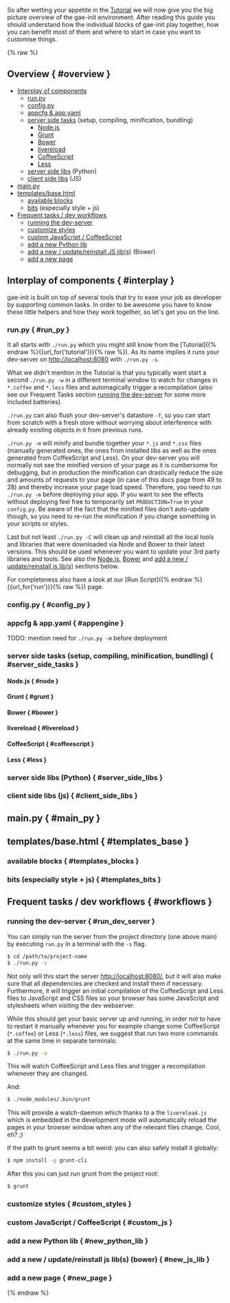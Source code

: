 So after wetting your appetite in the [Tutorial]({{url_for('tutorial')}}) we
will now give you the big picture overview of the gae-init environment. After
reading this guide you should understand how the individual blocks of gae-init
play together, how you can benefit most of them and where to start in case you
want to customise things.

{% raw %}

Overview { #overview }
--------

- [Interplay of components](#interplay)
    - [run.py](#run_py)
    - [config.py](#config_py)
    - [appcfg & app.yaml](#appengine)
    - [server side tasks](#server_side_tasks) (setup, compiling, minification, bundling)
        - [Node.js](#node)
        - [Grunt](#grunt)
        - [Bower](#bower)
        - [livereload](#livereload)
        - [CoffeeScript](#coffeescript)
        - [Less](#less)
    - [server side libs](#server_side_libs) (Python)
    - [client side libs](#client_side_libs) (JS)
- [main.py](#main_py)
- [templates/base.html](#templates_base)
    - [available blocks](#templates_blocks)
    - [bits](#templates_bits) (especially style + js)
- [Frequent tasks / dev workflows](#workflows)
    - [running the dev-server](#run_dev_server)
    - [customize styles](#custom_styles)
    - [custom JavaScript / CoffeeScript](#custom_js)
    - [add a new Python lib](#new_python_lib)
    - [add a new / update/reinstall JS lib(s)](#new_js_lib) (Bower)
    - [add a new page](#new_page)


Interplay of components { #interplay }
--------------------------------------
gae-init is built on top of several tools that try to ease your job as developer
by supporting common tasks. In order to be awesome you have to know these little
helpers and how they work together, so let's get you on the line.

### run.py { #run_py }
It all starts with `./run.py` which you might still know from the
[Tutorial]({% endraw %}{{url_for('tutorial')}}{% raw %}). As its name implies it
runs your dev-server on [http://localhost:8080](http://localhost:8080) with
`./run.py -s`.

What we didn't mention in the Tutorial is that you typically want start a second
`./run.py -w` in a different terminal window to watch for changes in `*.coffee`
and `*.less` files and automagically trigger a recompilation (also see our
Frequent Tasks section [running the dev-server](#run_dev_server) for some more
included batteries).

`./run.py` can also flush your dev-server's datastore `-f`, so you can start
from scratch with a fresh store without worrying about interference with already
existing objects in it from previous runs.

`./run.py -m` will minify and bundle together your `*.js` and `*.css` files
(manually generated ones, the ones from installed libs as well as the ones
generated from CoffeeScript and Less). On your dev-server you will normally not
see the minified version of your page as it is cumbersome for debugging, but in
production the minification can drastically reduce the size and amounts of
requests to your page (in case of this docs page from 49 to 28) and thereby
increase your page load speed. Therefore, you need to run `./run.py -m` before
deploying your app. If you want to see the effects without deploying feel free
to temporarily set `PRODUCTION=True` in your `config.py`. Be aware of the fact
that the minified files don't auto-update though, so you need to re-run the
minification if you change something in your scripts or styles.

Last but not least `./run.py -C` will clean up and reinstall all the local
tools and libraries that were downloaded via Node and Bower to their latest
versions. This should be used whenever you want to update your 3rd party 
libraries and tools. See also the [Node.js](#node), [Bower](#bower) and
[add a new / update/reinstall js lib(s)](#new_js_lib) sections below.

For completeness also have a look at our [Run Script]({% endraw %}{{url_for('run')}}{% raw %}) page.

### config.py { #config_py }

### appcfg & app.yaml { #appengine }
TODO: mention need for `./run.py -m` before deployment

### server side tasks (setup, compiling, minification, bundling) { #server_side_tasks }

#### Node.js { #node }

#### Grunt { #grunt }

#### Bower { #bower }

#### livereload { #livereload }

#### CoffeeScript { #coffeescript }

#### Less { #less }

### server side libs (Python) { #server_side_libs }

### client side libs (js) { #client_side_libs }



main.py { #main_py }
--------------------


templates/base.html { #templates_base }
---------------------------------------

### available blocks { #templates_blocks }

### bits (especially style + js) { #templates_bits }



Frequent tasks / dev workflows { #workflows }
---------------------------------------------

### running the dev-server { #run_dev_server }
You can simply run the server from the project directory (one above main) by
executing `run.py` in a terminal with the `-s` flag.
```bash
$ cd /path/to/project-name
$ ./run.py -s
```
Not only will this start the server
[http://localhost:8080/](http://localhost:8080/), but it will also
make sure that all dependencies are checked and install them if necessary.
Furthermore, it will trigger an initial compilation of the CoffeeScript and Less
files to JavaScript and CSS files so your browser has some JavaScript and
stylesheets when visiting the dev webserver.

While this should get your basic server up and running, in order not to have to
restart it manually whenever you for example change some CoffeeScript
(`*.coffee`) or Less (`*.less`) files, we suggest that run two more commands at
the same time in separate terminals:
```bash
$ ./run.py -w
```
This will watch CoffeeScript and Less files and trigger a recompilation whenever
they are changed.

And:
```bash
$ ./node_modules/.bin/grunt
```
This will provide a watch-daemon which thanks to a the `livereload.js` which is
embedded in the development mode will automatically reload the pages in your
browser window when any of the relevant files change. Cool, eh? ;)

If the path to grunt seems a bit weird: you can also safely install it globally:
```bash
$ npm install -g grunt-cli
```
After this you can just run grunt from the project root:
```bash
$ grunt
```


### customize styles { #custom_styles }

### custom JavaScript / CoffeeScript { #custom_js }

### add a new Python lib { #new_python_lib }

### add a new / update/reinstall js lib(s) (bower) { #new_js_lib }

### add a new page { #new_page }

{% endraw %}
